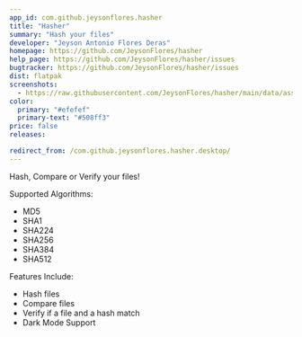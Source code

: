 ```yaml
---
app_id: com.github.jeysonflores.hasher
title: "Hasher"
summary: "Hash your files"
developer: "Jeyson Antonio Flores Deras"
homepage: https://github.com/JeysonFlores/hasher
help_page: https://github.com/JeysonFlores/hasher/issues
bugtracker: https://github.com/JeysonFlores/hasher/issues
dist: flatpak
screenshots:
  - https://raw.githubusercontent.com/JeysonFlores/hasher/main/data/assets/screenshots/screenshot-1.png
color:
  primary: "#efefef"
  primary-text: "#508ff3"
price: false
releases:

redirect_from: /com.github.jeysonflores.hasher.desktop/
---
```


<p>Hash, Compare or Verify your files!</p>
<p>Supported Algorithms:</p>
<ul>
<li>MD5</li>
<li>SHA1</li>
<li>SHA224</li>
<li>SHA256</li>
<li>SHA384</li>
<li>SHA512</li>
</ul>
<p>Features Include:</p>
<ul>
<li>Hash files</li>
<li>Compare files</li>
<li>Verify if a file and a hash match</li>
<li>Dark Mode Support</li>
</ul>